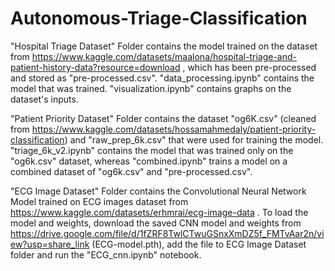 # Autonomous-Triage-Classification


"Hospital Triage Dataset" Folder contains the model trained on the dataset from https://www.kaggle.com/datasets/maalona/hospital-triage-and-patient-history-data?resource=download , which has been pre-processed and stored as "pre-processed.csv". "data_processing.ipynb" contains the model that was trained. "visualization.ipynb" contains graphs on the dataset's inputs.


"Patient Priority Dataset" Folder contains the dataset "og6K.csv" (cleaned from https://www.kaggle.com/datasets/hossamahmedaly/patient-priority-classification) and "raw_prep_6k.csv" that were used for training the model. "triage_6k_v2.ipynb" contains the model that was trained only on the "og6k.csv" dataset, whereas "combined.ipynb" trains a model on a combined dataset of "og6k.csv" and "pre-processed.csv".


"ECG Image Dataset" Folder contains the Convolutional Neural Network Model trained on ECG images dataset from https://www.kaggle.com/datasets/erhmrai/ecg-image-data . To load the model and weights, download the saved CNN model and weights from https://drive.google.com/file/d/1fZRF8TwlCTwuGSnxXmDZ5f_FMTvAar2n/view?usp=share_link (ECG-model.pth), add the file to ECG Image Dataset folder and run the "ECG_cnn.ipynb" notebook.
